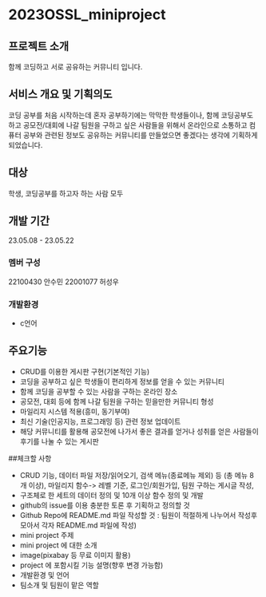 # 2023OSSL_miniproject

## 프로젝트 소개
함께 코딩하고 서로 공유하는 커뮤니티 입니다.

## 서비스 개요 및 기획의도
코딩 공부를 처음 시작하는데 혼자 공부하기에는 막막한 학생들이나,
함께 코딩공부도 하고 공모전/대회에 나갈 팀원을 구하고 싶은 사람들을 위해서
온라인으로 소통하고 컴퓨터 공부와 관련된 정보도 공유하는 커뮤니티를 만들었으면 좋겠다는 생각에 기획하게 되었습니다.

## 대상
학생, 코딩공부를 하고자 하는 사람 모두
## 개발 기간
23.05.08 - 23.05.22

### 멤버 구성
22100430 안수민
22001077 허성우

### 개발환경
- c언어

## 주요기능
- CRUD를 이용한 게시판 구현(기본적인 기능)
- 코딩을 공부하고 싶은 학생들이 편리하게 정보를 얻을 수 있는 커뮤니티
- 함께 코딩을 공부할 수 있는 사람을 구하는 온라인 장소
- 공모전, 대회 등에 함께 나갈 팀원을 구하는 믿을만한 커뮤니티 형성 
- 마일리지 시스템 적용(흥미, 동기부여)
- 최신 기술(인공지능, 프로그래밍 등) 관련 정보 업데이트
- 해당 커뮤니티를 활용해 공모전에 나가서 좋은 결과를 얻거나 성취를 얻은 사람들이 후기를 나눌 수 있는 게시판

##체크할 사항
- CRUD 기능, 데이터 파일 저장/읽어오기, 검색 메뉴(종료메뉴 제외) 등 (총 메뉴 8개 이상), 마일리지 함수-> 레벨 기준, 로그인/회원가입, 팀원 구하는 게시글 작성,  
- 구조체로 한 세트의 데이터 정의 및 10개 이상 함수 정의 및 개발
- github의 issue를 이용 충분한 토론 후 기획하고 정의할 것
- Github Repo에 README.md 파일 작성할 것 : 팀원이 적절하게 나누어서 작성후 모아서 각자 README.md 파일에 작성)
- mini project 주제
- mini project 에 대한 소개
- image(pixabay 등 무료 이미지 활용)
- project 에 포함시킬 기능 설명(향후 변경 가능함)
- 개발환경 및 언어
- 팀소개 및 팀원이 맡은 역할
